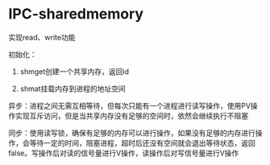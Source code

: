 # IPC-sharedmemory

实现read、write功能

初始化：

1. shmget创建一个共享内存，返回id

2. shmat挂载内存到进程的地址空间

异步：进程之间无需互相等待，但每次只能有一个进程进行读写操作，使用PV操作实现互斥访问，但是当共享内存没有足够的空间时，依然会继续执行不阻塞

同步：使用读写锁，确保有足够的内存可以进行操作，如果没有足够的内存进行操作，会等待一定的时间，阻塞进程，超时后还没有空间就会退出等待状态，返回false。写操作后对读的信号量进行V操作，读操作后对写信号量进行V操作